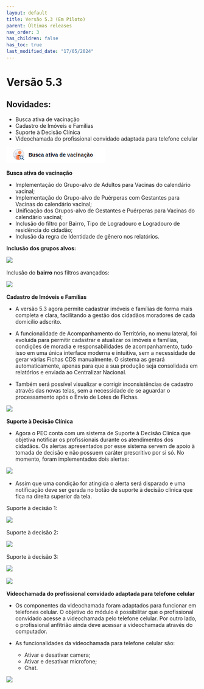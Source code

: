 ```yaml
---
layout: default
title: Versão 5.3 (Em Piloto)
parent: Últimas releases
nav_order: 3
has_children: false
has_toc: true
last_modified_date: "17/05/2024"
---
```


# Versão 5.3
## Novidades:

* Busca ativa de vacinação
* Cadastro de Imóveis e Famílias
* Suporte à Decisão Clínica
* Videochamada do profissional convidado adaptada para telefone celular

![](../Apoio%20a%20Implantação/media/busca_ativa.png)

**Busca ativa de vacinação**

* Implementação do Grupo-alvo de Adultos para Vacinas do calendário vacinal;
* Implementação do Grupo-alvo de Puérperas com Gestantes para Vacinas do calendário vacinal;
* Unificação dos Grupos-alvo de Gestantes e Puérperas para Vacinas do calendário vacinal;
* Inclusão do filtro por Bairro, Tipo de Logradouro e Logradouro de residência do cidadão;
* Inclusão da regra de Identidade de gênero nos relatórios.

**Inclusão dos grupos alvos:**

![](./media/grupo_vacinal.png)

Inclusão do **bairro** nos filtros avançados:

![](./media/bairro.png)

**Cadastro de Imóveis e Famílias**

* A versão 5.3 agora permite cadastrar imóveis e famílias de forma mais completa e clara, facilitando a gestão dos cidadãos moradores de cada domicílio adscrito.

* A funcionalidade de Acompanhamento do Território, no menu lateral, foi evoluída para permitir cadastrar e atualizar os imóveis e famílias, condições de moradia e responsabilidades de acompanhamento, tudo isso em uma única interface moderna e intuitiva, sem a necessidade de gerar várias Fichas CDS manualmente. O sistema as gerará automaticamente, apenas para que a sua produção seja consolidada em relatórios e enviada ao Centralizar Nacional.

* Também será possível visualizar e corrigir inconsistências de cadastro através das novas telas, sem a necessidade de se aguardar o processamento após o Envio de Lotes de Fichas.

![](./media/cadastro_imovel.png)

**Suporte à Decisão Clínica**

* Agora o PEC conta com um sistema de Suporte à Decisão Clínica que objetiva notificar os profissionais durante os atendimentos dos cidadãos. Os alertas apresentados por esse sistema servem de apoio à tomada de decisão e não possuem caráter prescritivo por si só. No momento, foram implementados dois alertas:

![](./media/53.png)

* Assim que uma condição for atingida o alerta será disparado e uma notificação deve ser gerada no botão de suporte à decisão clínica que fica na direita superior da tela.

Suporte à decisão 1:

![](./media/suporte_a_decisao_1.png)

Suporte à decisão 2:

![](./media/suporte_a_decisao_2.png)

Suporte à decisão 3:

![](./media/suporte_a_decisao_3.png)

![](./media/video_chamada.png)

**Videochamada do profissional convidado adaptada para telefone celular**

* Os componentes da videochamada foram adaptados para funcionar em telefones celular. O objetivo do módulo é possibilitar que o profissional convidado acesse a videochamada pelo telefone celular. Por outro lado, o profissional anfitrião ainda deve acessar a videochamada através do computador.

* As funcionalidades da videochamada para telefone celular são:

    * Ativar e desativar camera;
    * Ativar e desativar microfone;
    * Chat.

![](./media/video_chamadaa.png)